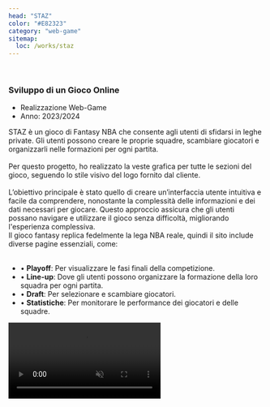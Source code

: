 ```yaml
---
head: "STAZ"
color: "#E82323"
category: "web-game"
sitemap:
  loc: /works/staz
---
```


<div class="relative">
  
  <img class="w-full" src="/img/works/staz/portfolio-work-staz-big.png" alt="">
  <a href="https://fantastaz.com/" target="_blank"> 
    <img class="pf-cta" src="/img/works/staz/portfolio-work-outdoora-big-cta.svg" alt="">
  </a>
</div>

<div class="pf-heading">
  <div>
    <h3>Sviluppo di un Gioco Online</h3>
  </div>
  <div class="pf-skills">
    <ul>
      <li>Realizzazione Web-Game</li>
      <li>Anno: 2023/2024</li>
    </ul>
  </div>
</div>

<div class="pf-text">
  <div>
    STAZ è un gioco di Fantasy NBA che consente agli utenti di sfidarsi in leghe private. Gli utenti possono creare le proprie squadre, scambiare giocatori e organizzarli nelle formazioni per ogni partita.<br /><br />Per questo progetto, ho realizzato la veste grafica per tutte le sezioni del gioco, seguendo lo stile visivo del logo fornito dal cliente.
  <br /><br />
      L’obiettivo principale è stato quello di creare un’interfaccia utente intuitiva e facile da comprendere, nonostante la complessità delle informazioni e dei dati necessari per giocare. Questo approccio assicura che gli utenti possano navigare e utilizzare il gioco senza difficoltà, migliorando l'esperienza complessiva.
  </div>
  <div>
  Il gioco fantasy replica fedelmente la lega NBA reale, quindi il sito include diverse pagine essenziali, come:<br /><br />
  <ul>
      <li>&bull; <b>Playoff</b>: Per visualizzare le fasi finali della competizione.</li>
      <li>&bull; <b>Line-up</b>: Dove gli utenti possono organizzare la formazione della loro squadra per ogni partita.</li>
      <li>&bull; <b>Draft</b>: Per selezionare e scambiare giocatori.</li>
      <li>&bull; <b>Statistiche</b>: Per monitorare le performance dei giocatori e delle squadre.</li>
    </ul>

  </div>
</div>

<div class="relative mb-12">
  <video class="rounded-[5px] lg:rounded-[20px]" src="/img/works/staz/portfolio-work-staz-video.mp4" playsinline autoplay muted loop></video>
</div>
